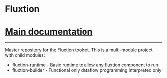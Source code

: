 # Fluxtion 

# [Main documentation](https://telaminai.github.io/fluxtion/)

---

Master repository for the Fluxtion toolset. This is a multi-module project with child modules:

* fluxtion-runtime - Basic runtime to allow any fluxtion component to run
* fluxtion-builder - Functional only dataflow programming Interpreted only



